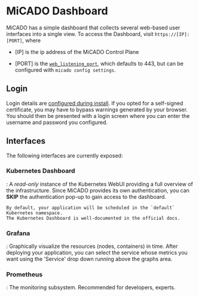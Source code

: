 # MiCADO Dashboard

MiCADO has a simple dashboard that collects several web-based user interfaces into
a single view. To access the Dashboard, visit `https://[IP]:[PORT]`, where

* [IP] is the ip address of the MiCADO Control Plane

* [PORT] is the [`web_listening_port`](/install/cli-install/#web-listening-port), which defaults to 443, but can be configured with `micado config settings`.

## Login

Login details are [configured during install](install/cli-install/#configure-proxy-and-tls). If you opted for a self-signed certificate, you may have to bypass warnings generated by your browser. You should then be presented
with a login screen where you can enter the username and password you configured.

## Interfaces

The following interfaces are currently exposed:

### Kubernetes Dashboard

:   A *read-only* instance of the Kubernetes WebUI providing a full overview of the infrastructure.
    Since MiCADO provides its own authentication, you can **SKIP** the authentication pop-up to gain
    access to the dashboard.

    By default, your application will be scheduled in the `default` Kubernetes namespace.
    The Kubernetes Dashboard is well-documented in the official docs.

### Grafana

:   Graphically visualize the resources (nodes, containers) in time. After deploying your application, you can select the service whose metrics you want using the 'Service' drop down running above the graphs area.

### Prometheus

:   The monitoring subsystem. Recommended for developers, experts.

